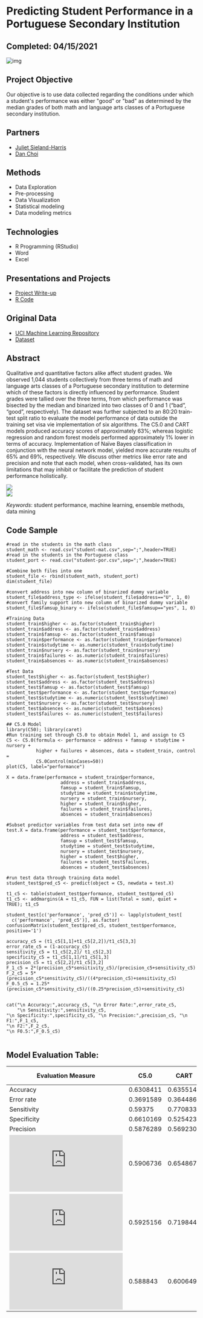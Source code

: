 # Predicting Student Performance in a Portuguese Secondary Institution

## Completed: 04/15/2021

![img](https://github.com/lshpaner/MSADS_502_Applied_Data_Mining_Student_Performance/blob/master/featured.png)

## Project Objective

Our objective is to use data collected regarding the conditions under which a student's performance was either "good" or "bad" as determined by the median grades of both math and language arts classes of a Portuguese secondary institution.

## Partners
* [Juliet Sieland-Harris](https://github.com/JSielandHarris)
* [Dan Choi](https://github.com/dchoi-usd)

## Methods
* Data Exploration
* Pre-processing
* Data Visualization
* Statistical modeling
* Data modeling metrics

## Technologies
* R Programming (RStudio)
* Word
* Excel

## Presentations and Projects

* [Project Write-up](https://github.com/lshpaner/MSADS_502_Applied_Data_Mining_Student_Performance/blob/master/Student_Performance_Models.pdf)
* [R Code](https://github.com/lshpaner/MSADS_502_Applied_Data_Mining_Student_Performance/blob/master/student_performance.md)

## Original Data

* [UCI Machine Learning Repository](https://archive.ics.uci.edu/ml/datasets/Student+Performance)
* [Dataset](https://archive.ics.uci.edu/ml/machine-learning-databases/00320/student.zip)

## Abstract

Qualitative and quantitative factors alike affect student grades.  We observed 1,044 students collectively from three terms of math and language arts classes of a Portuguese secondary institution to determine which of these factors is directly influenced by performance. Student grades were tallied over the three terms, from which performance was bisected by the median and binarized into two classes of 0 and 1 (“bad”, “good”, respectively). The dataset was further subjected to an 80:20 train-test split ratio to evaluate the model performance of data outside the training set visa vie implementation of six algorithms. The C5.0 and CART models produced accuracy scores of approximately 63%; whereas logistic regression and random forest models performed approximately 1% lower in terms of accuracy. Implementation of Naïve Bayes classification in conjunction with the neural network model, yielded more accurate results of 65% and 69%, respectively. We discuss other metrics like error rate and precision and note that each model, when cross-validated, has its own limitations that may inhibit or facilitate the prediction of student performance holistically. 

<img src="figs/unnamed-chunk-21-1.png" style="display: block; margin: auto;" />

<img src="figs/unnamed-chunk-23-1.png" style="display: block; margin: auto;" />

*Keywords*: student performance, machine learning, ensemble methods, data mining

## Code Sample

```{r}
#read in the students in the math class
student_math <- read.csv("student-mat.csv",sep=";",header=TRUE)
#read in the students in the Portuguese class
student_port <- read.csv("student-por.csv",sep=";",header=TRUE)

#Combine both files into one
student_file <- rbind(student_math, student_port)
dim(student_file)

#convert address into new column of binarized dummy variable
student_file$address_type <- ifelse(student_file$address=="U", 1, 0)
#convert family support into new column of binarized dummy variable
student_file$famsup_binary <- ifelse(student_file$famsup=="yes", 1, 0)

#Training Data
student_train$higher <- as.factor(student_train$higher)
student_train$address <- as.factor(student_train$address)
student_train$famsup <- as.factor(student_train$famsup)
student_train$performance <- as.factor(student_train$performance)
student_train$studytime <- as.numeric(student_train$studytime)
student_train$nursery <- as.factor(student_train$nursery)
student_train$failures <- as.numeric(student_train$failures)
student_train$absences <- as.numeric(student_train$absences)

#Test Data
student_test$higher <- as.factor(student_test$higher)
student_test$address <- as.factor(student_test$address)
student_test$famsup <- as.factor(student_test$famsup)
student_test$performance <- as.factor(student_test$performance)
student_test$studytime <- as.numeric(student_test$studytime)
student_test$nursery <- as.factor(student_test$nursery)
student_test$absences <- as.numeric(student_test$absences)
student_test$failures <- as.numeric(student_test$failures)

## C5.0 Model
library(C50); library(caret)
#Run training set through C5.0 to obtain Model 1, and assign to C5
C5 <- C5.0(formula <- performance ~ address + famsup + studytime + nursery +
           higher + failures + absences, data = student_train, control = 
           C5.0Control(minCases=50))
plot(C5, label="performance")

X = data.frame(performance = student_train$performance, 
                    address = student_train$address, 
                    famsup = student_train$famsup, 
                    studytime = student_train$studytime,
                    nursery = student_train$nursery,
                    higher = student_train$higher,
                    failures = student_train$failures,
                    absences = student_train$absences)

#Subset predictor variables from test data set into new df
test.X = data.frame(performance = student_test$performance, 
                    address = student_test$address, 
                    famsup = student_test$famsup, 
                    studytime = student_test$studytime,
                    nursery = student_test$nursery,
                    higher = student_test$higher,
                    failures = student_test$failures,
                    absences = student_test$absences)

#run test data through training data model
student_test$pred_c5 <- predict(object = C5, newdata = test.X)

t1_c5 <- table(student_test$performance, student_test$pred_c5)
t1_c5 <- addmargins(A = t1_c5, FUN = list(Total = sum), quiet =
TRUE); t1_c5

student_test[c('performance', 'pred_c5')] <- lapply(student_test[
  c('performance', 'pred_c5')], as.factor)
confusionMatrix(student_test$pred_c5, student_test$performance, positive='1')

accuracy_c5 = (t1_c5[1,1]+t1_c5[2,2])/t1_c5[3,3]
error_rate_c5 = (1-accuracy_c5)
sensitivity_c5 = t1_c5[2,2]/ t1_c5[2,3]
specificity_c5 = t1_c5[1,1]/t1_c5[1,3]
precision_c5 = t1_c5[2,2]/t1_c5[3,2]
F_1_c5 = 2*(precision_c5*sensitivity_c5)/(precision_c5+sensitivity_c5)
F_2_c5 = 5*(precision_c5*sensitivity_c5)/((4*precision_c5)+sensitivity_c5)
F_0.5_c5 = 1.25*(precision_c5*sensitivity_c5)/((0.25*precision_c5)+sensitivity_c5)


cat("\n Accuracy:",accuracy_c5, "\n Error Rate:",error_rate_c5,
    "\n Sensitivity:",sensitivity_c5,
"\n Specificity:",specificity_c5, "\n Precision:",precision_c5, "\n F1:",F_1_c5, 
"\n F2:",F_2_c5,
"\n F0.5:",F_0.5_c5)


```

## Model Evaluation Table:

| **Evaluation Measure**                                                  | **C5.0**  | **CART**  | **Logistic Regression** | **Random Forest** | **Naive Bayes** | **Neural Network** |
| ----------------------------------------------------------------------- | --------- | --------- | ----------------------- | ----------------- | --------------- | ------------------ |
| Accuracy                                                                | 0.6308411 | 0.635514  | 0.6253012               | 0.6261682         | 0.6495327       | 0.6879518          |
| Error rate                                                              | 0.3691589 | 0.364486  | 0.3746988               | 0.3738318         | 0.3504673       | 0.3120482          |
| Sensitivity                                                             | 0.59375   | 0.7708333 | 0.6055276               | 0.8020833         | 0.90625         | 0.8291457          |
| Specificity                                                             | 0.6610169 | 0.5254237 | 0.6435185               | 0.4830508         | 0.440678        | 0.5578704          |
| Precision                                                               | 0.5876289 | 0.5692308 | 0.6101266               | 0.557971          | 0.5686275       | 0.6333973          |
| ![F\_1](https://latex.codecogs.com/png.latex?F_1 "F_1")                 | 0.5906736 | 0.6548673 | 0.6078184               | 0.6581197         | 0.6987952       | 0.7181719          |
| ![F\_2](https://latex.codecogs.com/png.latex?F_2 "F_2")                 | 0.5925156 | 0.7198444 | 0.6064419               | 0.7375479         | 0.8100559       | 0.7808803          |
| ![F\_{0.5}](https://latex.codecogs.com/png.latex?F_%7B0.5%7D "F_{0.5}") | 0.588843  | 0.6006494 | 0.6092012               | 0.5941358         | 0.6144068       | 0.6647865          |


